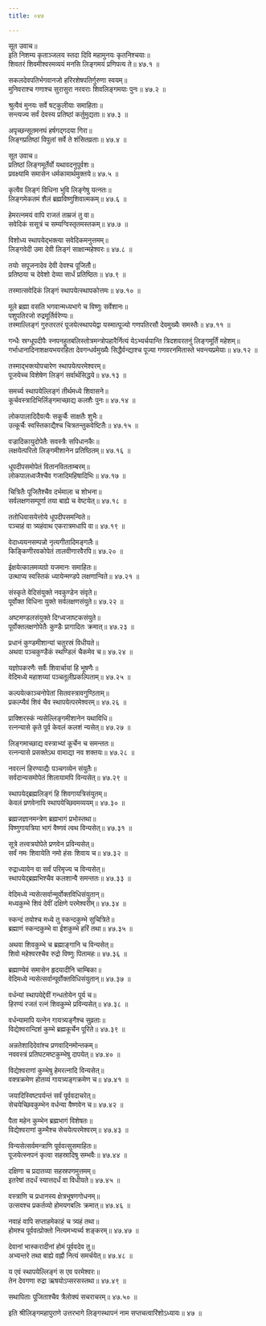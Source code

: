```yaml
---
title: ०४७

---
```

सूत उवाच॥  
इति निशम्य कृताञ्जलय स्तदा दिवि महामुनयः कृतनिश्चयाः॥  
शिवतरं शिवमीश्वरमव्ययं मनसि लिङ्गमयं प्रणिपत्य ते॥ ४७.१ ॥  
  
सकलदेवपतिर्भगवानजो हरिरशेषपतिर्गुरुणा स्वयम्॥  
मुनिवराश्च गणाश्च सुरासुरा नरवराः शिवलिङ्गमयाः पुनः॥ ४७.२ ॥  
  
श्रुत्वैवं मुनयः सर्वे षट्कुलीयाः समाहिताः॥  
सन्त्यज्य सर्वं देवस्य प्रतिष्ठां कर्तुमुद्यताः॥ ४७.३ ॥  
  
अपृच्छन्सूतमनघं हर्षगद्गदया गिरा॥  
लिङ्गप्रतिष्ठां विपुलां सर्वे ते शंसितव्रताः॥ ४७.४ ॥  
  
सूत उवाच॥  
प्रतिष्ठां लिङ्गमूर्तेर्वो यथावदनुपूर्वशः॥  
प्रवक्ष्यामि समासेन धर्मकामार्थमुक्तये॥ ४७.५ ॥  
  
कृत्वैव लिङ्गं विधिना भुवि लिङ्गेषु यत्नतः॥  
लिङ्गमेकतमं शैलं ब्रह्मविष्णुशिवात्मकम्॥ ४७.६ ॥  
  
हेमरत्नमयं वापि राजतं ताम्रजं तु वा॥  
सवेदिकं ससूत्रं च सम्यग्विस्तृतमस्तकम्॥ ४७.७ ॥  
  
विशोध्य स्थापयेद्भक्त्या सवेदिकमनुत्तमम्॥  
लिङ्गवेदी उमा देवी लिङ्गं साक्षान्महेश्वरः॥ ४७.८ ॥  
  
तयोः सपूजनादेव देवी देवश्च पूजितौ॥  
प्रतिष्ठया च देवेशो देव्या सार्धं प्रतिष्ठितः॥ ४७.९ ॥  
  
तस्मात्सवेदिकं लिङ्गं स्थापयेत्स्थापकोत्तमः॥ ४७.१० ॥  
  
मूले ब्रह्मा वसति भगवान्मध्यभागे च विष्णुः सर्वेशानः॥  
पशुपतिरजो रुद्रमूर्तिर्वरेण्यः॥  
तस्माल्लिङ्गं गुरुतरतरं पूजयेत्स्थापयेद्वा यस्मात्पूज्यो गणपतिरसौ देवमुख्यैः समस्तैः॥ ४७.११ ॥  
  
गन्धैः स्रग्धूपदीपैः स्नपनहुतबलिस्तोत्रमन्त्रोपहारैर्नित्यं येऽभ्यर्चयान्ति त्रिदशवरतनुं लिङ्गमूर्तिं महेशम्॥  
गर्भाधानादिनाशक्षयभयरहिता देवगन्धर्वमुख्यैः सिद्धैर्वन्द्याश्च पूज्या गणवरनमितास्ते भवन्त्यप्रमेयाः॥ ४७.१२ ॥  
  
तस्माद्भक्त्योपचारेण स्थापयेत्परमेश्वरम्॥  
पूजयेच्च विशेषेण लिङ्गं सर्वार्थसिद्धये॥ ४७.१३ ॥  
  
समर्च्य स्थापयेल्लिङ्गं तीर्थमध्ये शिवासने॥  
कूर्चवस्त्रादिभिर्लिङ्गमाच्छाद्य कलशैः पुनः॥ ४७.१४ ॥  
  
लोकपालादिदैवत्यैः सकूर्चैः साक्षतैः शुभैः॥  
उत्कूर्चैः स्वस्तिकाद्यैश्च चित्रतन्तुकवेष्टितैः॥ ४७.१५ ॥  
  
वज्रादिकायुदोपेतैः सवस्त्रैः सपिधानकैः॥  
लक्षयेत्परितो लिङ्गमीशानेन प्रतिष्ठितम्॥ ४७.१६ ॥  
  
धूपदीपसमोपेतं वितानवितताम्बरम्॥  
लोकपालध्वजैश्चैव गजादिमहिषादिभिः॥ ४७.१७ ॥  
  
चित्रितैः पूजितैश्चैव दर्भमाला च शोभना॥  
सर्वलक्षणसम्पूर्णा तया बाह्ये च वेष्टयेत्॥ ४७.१८ ॥  
  
ततोधिवासयेत्तोये धूपदीपसमन्विते॥  
पञ्चाहं वा त्र्यहंवाथ एकरात्रमधापि वा॥ ४७.१९ ॥  
  
वेदाध्ययनसम्पन्नो नृत्यगीतादिमङ्गलैः॥  
किङ्किणीरवकोपेतं तालवीणारवैरपि॥ ४७.२० ॥  
  
ईक्षयेत्कालमव्यग्रो यजमानः समाहितः॥  
उत्थाप्य स्वस्तिकं ध्यायेन्मण्डपे लक्षणान्विते॥ ४७.२१ ॥  
  
संस्कृते वेदिसंयुक्ते नवकुण्डेन संवृते॥  
पूर्वोक्त विधिना युक्ते सर्वलक्षणसंयुते॥ ४७.२२ ॥  
  
अष्टमण्डलसंयुक्ते दिग्ध्वजाष्टकसंयुते॥  
पूर्वोक्तलक्षणोपेतैः कुण्डैः प्रागादितः क्रमात्॥ ४७.२३ ॥  
  
प्रधानं कुण्डमीशान्यां चतुरस्रं विधीयते॥  
अथवा पञ्चकुण्डैकं स्थण्डिलं चैकमेव च॥ ४७.२४ ॥  
  
यज्ञोपकरणैः सर्वैः शिवार्चायां हि भूषणैः॥  
वेदिमध्ये महाशय्यां पञ्चतूलीप्रकल्पिताम्॥ ४७.२५ ॥  
  
कल्पयेत्काञ्चनोपेतां सितवस्त्रावगुण्ठिताम्॥  
प्रकल्प्यैवं शिवं चैव स्थापयेत्परमेश्वरम्॥ ४७.२६ ॥  
  
प्राक्शिरस्कं न्यसेल्लिङ्गमीशानेन यथाविधि॥  
रत्नन्यासे कृते पूर्व केवलं कलशं न्यसेत्॥ ४७.२७ ॥  
  
लिङ्गमाच्छाद्य वस्त्राभ्यां कूर्चेन च समन्ततः॥  
रत्नन्यासे प्रसक्तेऽथ वामाद्या नव शक्तयः॥ ४७.२८ ॥  
  
नवरत्नं हिरण्याद्यैः पञ्चगव्येन संयुतैः॥  
सर्वदान्यसमोपेतं शिलायामपि विन्यसेत्॥ ४७.२९ ॥  
  
स्थापयेद्ब्रह्मलिङ्गं हि शिवगायत्रिसंयुतम्॥  
केवलं प्रणवेनापि स्थापयेच्छिवमव्ययम्॥ ४७.३० ॥  
  
ब्रह्मजज्ञानमन्त्रेण ब्रह्मभागं प्रभोस्तथा॥  
विष्णुगायत्रिया भागं वैष्णवं त्वथ विन्यसेत्॥ ४७.३१ ॥  
  
सूत्रे तत्त्वत्रयोपेते प्रणवेन प्रविन्यसेत्॥  
सर्वं नमः शिवायेति नमो हंसः शिवाय च॥ ४७.३२ ॥  
  
रुद्राध्यायेन वा सर्वं परिमृज्य च विन्यसेत्॥  
स्थापयेद्ब्रह्मभिश्चैव कलशान्वै समन्ततः॥ ४७.३३ ॥  
  
वेदिमध्ये न्यसेत्सर्वान्मूर्वोक्तविधिसंयुतान्॥  
मध्यकुम्भे शिवं देवीं दक्षिणे परमेश्वरीम्॥ ४७.३४ ॥  
  
स्कन्दं तयोश्च मध्ये तु स्कन्दकुम्भे सुचित्रिते॥  
ब्रह्माणं स्कन्दकुम्भे वा ईशकुम्भे हरिं तथा॥ ४७.३५ ॥  
  
अथवा शिवकुम्भे च ब्रह्माङ्गानि च विन्यसेत्॥  
शिवो महेश्वरश्चैव रुद्रो विष्णुः पितामहः॥ ४७.३६ ॥  
  
ब्रह्माण्येवं समासेन हृदयादीनि चाम्बिका॥  
वेदिमध्ये न्यसेत्सर्वान्पूर्वोक्तविधिसंयुतान्॥ ४७.३७ ॥  
  
वर्धन्यां स्थापयेद्देवीं गन्धतोयेन पूर्य च॥  
हिरण्यं रजतं रत्नं शिवकुम्भे प्रविन्यसेत्॥ ४७.३८ ॥  
  
वर्धन्यामापि यत्नेन गायत्र्यङ्गैश्च सुव्रताः॥  
विद्येश्वरान्दिशं कुम्भे ब्रह्मकूर्चेन पूरिते॥ ४७.३९ ॥  
  
अन्नतेशादिदेवांश्च प्रणवादिनमोन्तकम्॥  
नववस्त्रं प्रतिघटमष्टकुम्भेषु दापयेत्॥ ४७.४० ॥  
  
विद्येश्वराणां कुम्भेषु हेमरत्नादि विन्यसेत्॥  
वक्त्रक्रमेण होतव्यं गायत्र्यङ्गक्रमेण च॥ ४७.४१ ॥  
  
जयादिस्विष्टपर्यन्तं सर्वं पूर्ववदाचरेत्॥  
सेचयेच्छिवकुम्भेन वर्धन्या वैष्णवेन च॥ ४७.४२ ॥  
  
पैता महेन कुम्भेन ब्रह्मभागं विशेषतः॥  
विद्येश्वराणां कुम्भैश्च सेचयेत्परमेश्वरम्॥ ४७.४३ ॥  
  
विन्यसेत्सर्वमन्त्राणि पूर्ववत्सुसमाहितः॥  
पूजयेत्स्नपनं कृत्वा सहस्रादिषु सम्भवैः॥ ४७.४४ ॥  
  
दक्षिणा च प्रदातव्या सहस्रपणमुत्तमम्॥  
इतरेषां तदर्धं स्यात्तदर्धं वा विधीयते॥ ४७.४५ ॥  
  
वस्त्राणि च प्रधानस्य क्षेत्रभूषणगोधनम्॥  
उत्सवश्च प्रकर्तव्यो होमयगबलिः क्रमात्॥ ४७.४६ ॥  
  
नवाहं वापि सप्ताहमेकाहं च त्र्यहं तथा॥  
होमश्च पूर्ववत्प्रोक्तो नित्यमभ्यर्च्य शङ्करम्॥ ४७.४७ ॥  
  
देवानां भास्करादीनां होमं पूर्ववदेव तु॥  
अभ्यन्तरे तथा बाह्ये वह्नौ नित्यं समर्चयेत्॥ ४७.४८ ॥  
  
य एवं स्थापयेल्लिङ्गं स एव परमेश्वरः॥  
तेन देवगणा रुद्रा ऋषयोऽप्सरसस्तथा॥ ४७.४९ ॥  
  
सथापिताः पूजिताश्चैव त्रैलोक्यं सचराचरम्॥ ४७.५० ॥  
  
इति श्रीलिङ्गमहापुराणे उत्तरभागे लिङ्गस्थापनं नाम सप्तचत्वारिंशोऽध्यायः॥ ४७ ॥